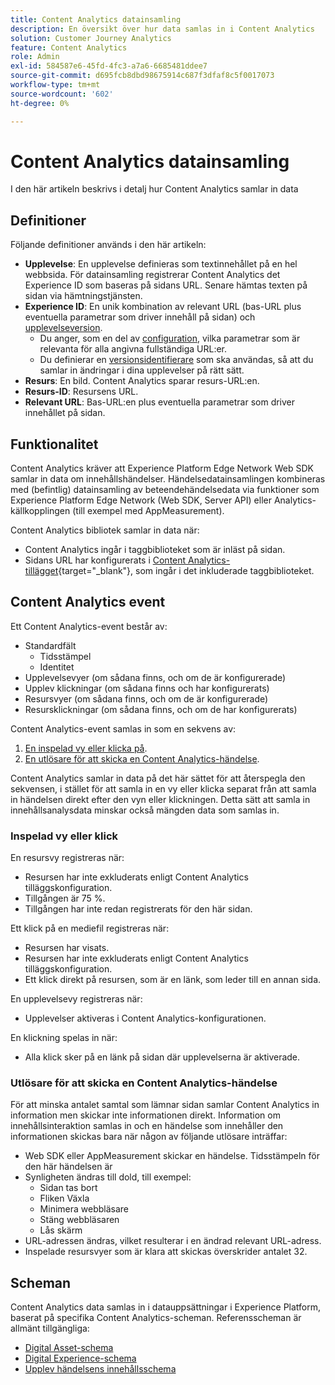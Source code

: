 ```yaml
---
title: Content Analytics datainsamling
description: En översikt över hur data samlas in i Content Analytics
solution: Customer Journey Analytics
feature: Content Analytics
role: Admin
exl-id: 584587e6-45fd-4fc3-a7a6-6685481ddee7
source-git-commit: d695fcb8dbd98675914c687f3dfaf8c5f0017073
workflow-type: tm+mt
source-wordcount: '602'
ht-degree: 0%

---
```


# Content Analytics datainsamling

I den här artikeln beskrivs i detalj hur Content Analytics samlar in data


## Definitioner

Följande definitioner används i den här artikeln:

* **Upplevelse**: En upplevelse definieras som textinnehållet på en hel webbsida. För datainsamling registrerar Content Analytics det Experience ID som baseras på sidans URL. Senare hämtas texten på sidan via hämtningstjänsten.
* **Experience ID**: En unik kombination av relevant URL (bas-URL plus eventuella parametrar som driver innehåll på sidan) och [upplevelseversion](manual.md#versioning).
   * Du anger, som en del av [configuration](configuration.md), vilka parametrar som är relevanta för alla angivna fullständiga URL:er.
   * Du definierar en [versionsidentifierare](manual.md#versioning) som ska användas, så att du samlar in ändringar i dina upplevelser på rätt sätt.
* **Resurs**: En bild. Content Analytics sparar resurs-URL:en.
* **Resurs-ID**: Resursens URL.
* **Relevant URL**: Bas-URL:en plus eventuella parametrar som driver innehållet på sidan.


## Funktionalitet

Content Analytics kräver att Experience Platform Edge Network Web SDK samlar in data om innehållshändelser. Händelsedatainsamlingen kombineras med (befintlig) datainsamling av beteendehändelsedata via funktioner som Experience Platform Edge Network (Web SDK, Server API) eller Analytics-källkopplingen (till exempel med AppMeasurement).

Content Analytics bibliotek samlar in data när:

* Content Analytics ingår i taggbiblioteket som är inläst på sidan.
* Sidans URL har konfigurerats i [Content Analytics-tillägget](https://experienceleague.adobe.com/en/docs/experience-platform/tags/extensions/client/content-analytics/overview){target="_blank"}, som ingår i det inkluderade taggbiblioteket.



## Content Analytics event

Ett Content Analytics-event består av:

* Standardfält
   * Tidsstämpel
   * Identitet
* Upplevelsevyer (om sådana finns, och om de är konfigurerade)
* Upplev klickningar (om sådana finns och har konfigurerats)
* Resursvyer (om sådana finns, och om de är konfigurerade)
* Resursklickningar (om sådana finns, och om de har konfigurerats)


Content Analytics-event samlas in som en sekvens av:

1. [En inspelad vy eller klicka på](#recorded-view-or-click).
1. [En utlösare för att skicka en Content Analytics-händelse](#trigger-to-send-a-content-analytics-event).

Content Analytics samlar in data på det här sättet för att återspegla den sekvensen, i stället för att samla in en vy eller klicka separat från att samla in händelsen direkt efter den vyn eller klickningen. Detta sätt att samla in innehållsanalysdata minskar också mängden data som samlas in.

### Inspelad vy eller klick

En resursvy registreras när:

* Resursen har inte exkluderats enligt Content Analytics tilläggskonfiguration.
* Tillgången är 75 %.
* Tillgången har inte redan registrerats för den här sidan.

Ett klick på en mediefil registreras när:

* Resursen har visats.
* Resursen har inte exkluderats enligt Content Analytics tilläggskonfiguration.
* Ett klick direkt på resursen, som är en länk, som leder till en annan sida.

En upplevelsevy registreras när:

* Upplevelser aktiveras i Content Analytics-konfigurationen.

En klickning spelas in när:

* Alla klick sker på en länk på sidan där upplevelserna är aktiverade.


### Utlösare för att skicka en Content Analytics-händelse

För att minska antalet samtal som lämnar sidan samlar Content Analytics in information men skickar inte informationen direkt. Information om innehållsinteraktion samlas in och en händelse som innehåller den informationen skickas bara när någon av följande utlösare inträffar:

* Web SDK eller AppMeasurement skickar en händelse. Tidsstämpeln för den här händelsen är
* Synligheten ändras till dold, till exempel:
   * Sidan tas bort
   * Fliken Växla
   * Minimera webbläsare
   * Stäng webbläsaren
   * Lås skärm
* URL-adressen ändras, vilket resulterar i en ändrad relevant URL-adress.
* Inspelade resursvyer som är klara att skickas överskrider antalet 32.


## Scheman

Content Analytics data samlas in i datauppsättningar i Experience Platform, baserat på specifika Content Analytics-scheman. Referensscheman är allmänt tillgängliga:

* [Digital Asset-schema](https://github.com/adobe/xdm/blob/master/components/classes/digital-asset.schema.json)
* [Digital Experience-schema](https://github.com/adobe/xdm/blob/master/components/classes/digital-experience.schema.json)
* [Upplev händelsens innehållsschema](https://github.com/adobe/xdm/blob/master/components/fieldgroups/experience-event/experienceevent-content.schema.json)

